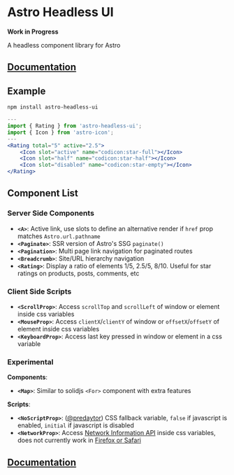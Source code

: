 # Astro Headless UI

**Work in Progress**

A headless component library for Astro

## [Documentation](https://github.com/BryceRussell/astro-headless-ui/wiki)

## Example

```
npm install astro-headless-ui
```

```jsx
---
import { Rating } from 'astro-headless-ui';
import { Icon } from 'astro-icon';
---
<Rating total="5" active="2.5">
    <Icon slot="active" name="codicon:star-full"></Icon>
    <Icon slot="half" name="codicon:star-half"></Icon>
    <Icon slot="disabled" name="codicon:star-empty"></Icon>
</Rating>
```
## Component List

### Server Side Components

- **`<A>`**: Active link, use slots to define an alternative render if `href` prop matches `Astro.url.pathname`
- **`<Paginate>`**: SSR version of Astro's SSG `paginate()`
- **`<Pagination>`**: Multi page link navigation for paginated routes
- **`<Breadcrumb>`**:  Site/URL hierarchy navigation 
- **`<Rating>`**: Display a ratio of elements 1/5, 2.5/5, 8/10. Useful for star ratings on products, posts, comments, etc

### Client Side Scripts

- **`<ScrollProp>`**: Access `scrollTop` and `scrollLeft` of window or element inside css variables
- **`<MouseProp>`**: Access `clientX`/`clientY` of window or `offsetX`/`offsetY` of element inside css variables
- **`<KeyboardProp>`**: Access last key pressed in window or element in a css variable

### Experimental

**Components**:

- **`<Map>`**: Similar to solidjs `<For>` component with extra features

**Scripts**:
 
- **`<NoScriptProp>`**: ([@predaytor](https://twitter.com/thepredaytor/status/1576322225606516736)) CSS fallback variable, `false` if javascript is enabled, `initial` if javascript is disabled
- **`<NetworkProp>`**: Access [Network Information API](https://developer.mozilla.org/en-US/docs/Web/API/NetworkInformation) inside css variables, does not currently work in [Firefox or Safari](https://developer.mozilla.org/en-US/docs/Web/API/NetworkInformation#browser_compatibility)

## [Documentation](https://github.com/BryceRussell/astro-headless-ui/wiki)